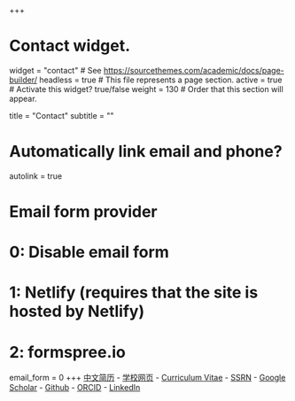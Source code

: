 +++
# Contact widget.
widget = "contact"  # See https://sourcethemes.com/academic/docs/page-builder/
headless = true  # This file represents a page section.
active = true  # Activate this widget? true/false
weight = 130  # Order that this section will appear.

title = "Contact"
subtitle = ""

# Automatically link email and phone?
autolink = true

# Email form provider
#   0: Disable email form
#   1: Netlify (requires that the site is hosted by Netlify)
#   2: formspree.io
email_form = 0
+++
[中文简历](files/cv/cv-chinese.pdf) - [学校网页](http://jt.hnu.edu.cn/info/1167/7011.htm) - [Curriculum Vitae](files/cv/cv.pdf) - [SSRN](https://papers.ssrn.com/sol3/cf_dev/AbsByAuth.cfm?per_id=3071233) - [Google Scholar](https://scholar.google.com/citations?user=qD8bY00AAAAJ&hl=en&authuser=2) - [Github](https://github.com/xinhe97) - [ORCID](https://orcid.org/0000-0002-2275-5215) - [LinkedIn](https://www.linkedin.com/in/xinhesean/)